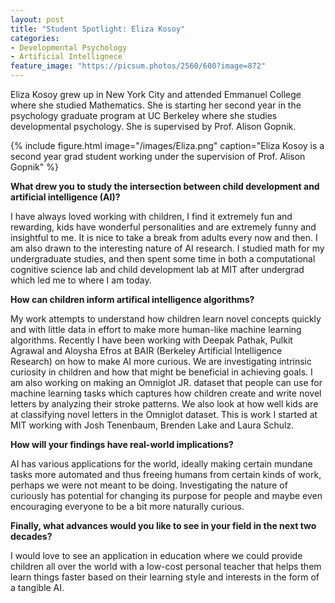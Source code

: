 ```yaml
---
layout: post
title: "Student Spotlight: Eliza Kosoy"
categories: 
- Developmental Psychology
- Artificial Intellignece
feature_image: "https://picsum.photos/2560/600?image=872"
---
```


Eliza Kosoy grew up in New York City and attended Emmanuel College where she studied Mathematics. She is starting her second year
in the psychology graduate program at UC Berkeley where she studies developmental psychology. She is supervised by Prof. Alison Gopnik.

{% include figure.html image="/images/Eliza.png" caption="Eliza Kosoy is a second year grad student working under the supervision of Prof. Alison Gopnik" %}

**What drew you to study the intersection between child development and artificial intelligence (AI)?**

I have always loved working with children, I find it extremely fun and rewarding, kids have wonderful personalities and are extremely funny and insightful to me. It is nice to take a break from adults every now and then. I am also drawn to the interesting nature of AI research. I studied math for my undergraduate studies, and then spent some time in both a computational cognitive science lab and child development lab at MIT after undergrad which led me to where I am today. 

**How can children inform artifical intelligence algorithms?**

My work attempts to understand how children learn novel concepts quickly and with little data in effort to make more human-like machine learning algorithms. Recently I have been working with Deepak Pathak, Pulkit Agrawal and Aloysha Efros at BAIR (Berkeley Artificial Intelligence Research) on how to make AI more curious. We are investigating intrinsic curiosity in children and how that might be beneficial in achieving goals. I am also working on making an Omniglot JR. dataset that people can use for machine learning tasks which captures how children create and write novel letters by analyzing their stroke patterns. We also look at how well kids are at classifying novel letters in the Omniglot dataset. This is work I started at MIT working with Josh Tenenbaum, Brenden Lake and Laura Schulz. 

**How will your findings have real-world implications?**

AI has various applications for the world, ideally making certain mundane tasks more automated and thus freeing humans from certain kinds of work, perhaps we were not meant to be doing. Investigating the nature of curiously has potential for changing its purpose for people and maybe even encouraging everyone to be a bit more naturally curious. 

**Finally, what advances would you like to see in your field in the next two decades?**

I would love to see an application in education where we could provide children all over the world with a low-cost personal teacher that helps them learn things faster based on their learning style and interests in the form of a tangible AI.